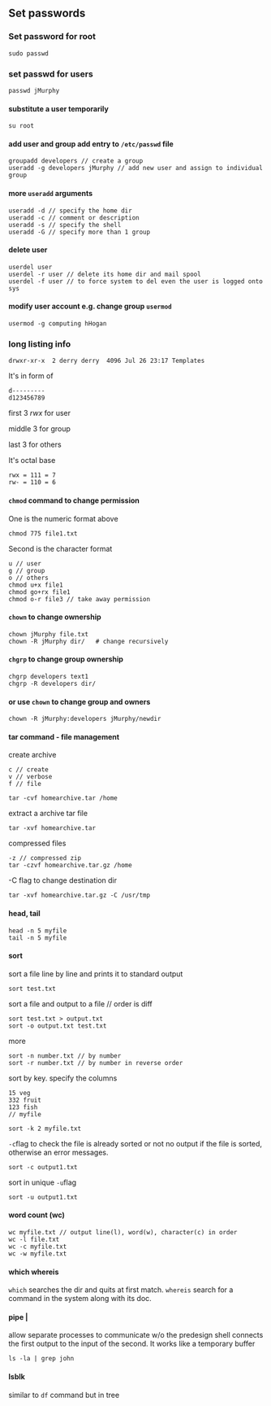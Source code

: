 ## Set passwords

### Set password for root
```
sudo passwd
```

###  set passwd for users

```
passwd jMurphy
```

#### substitute a user temporarily
```
su root
```

#### add user and group	add entry to `/etc/passwd` file
```
groupadd developers // create a group
useradd -g developers jMurphy // add new user and assign to individual group
```

#### more `useradd` arguments
```
useradd -d // specify the home dir
useradd -c // comment or description
useradd -s // specify the shell
useradd -G // specify more than 1 group
```

#### delete user
```
userdel user
userdel -r user // delete its home dir and mail spool
userdel -f user // to force system to del even the user is logged onto sys
```

#### modify user account e.g. change group `usermod`
```
usermod -g computing hHogan
```

### long listing info
```
drwxr-xr-x  2 derry derry  4096 Jul 26 23:17 Templates
```

It's in form of

```
d---------
d123456789
```

first 3 *rwx* for user

middle 3 for group

last 3 for others

It's octal base
```
rwx = 111 = 7
rw- = 110 = 6
```

#### `chmod` command to change permission
One is the numeric format above
```
chmod 775 file1.txt 
```

Second is the character format
```
u // user
g // group
o // others
chmod u+x file1
chmod go+rx file1
chmod o-r file3 // take away permission
```

#### `chown` to change ownership
```
chown jMurphy file.txt
chown -R jMurphy dir/ 	# change recursively
```

#### `chgrp` to change group ownership
```
chgrp developers text1
chgrp -R developers dir/
```

#### or use `chown` to change group and owners
```
chown -R jMurphy:developers jMurphy/newdir
```

#### tar command - file management
create archive
```
c // create
v // verbose
f // file

tar -cvf homearchive.tar /home		
```
extract a archive tar file
```
tar -xvf homearchive.tar 
```

compressed files
```
-z // compressed zip
tar -czvf homearchive.tar.gz /home
```
-C flag to change destination dir
```
tar -xvf homearchive.tar.gz -C /usr/tmp
```


#### head, tail
```
head -n 5 myfile
tail -n 5 myfile
```

#### sort
sort a file line by line and prints it to standard output
```
sort test.txt
```
sort a file and output to a file // order is diff
```
sort test.txt > output.txt
sort -o output.txt test.txt
```
more
```
sort -n number.txt // by number
sort -r number.txt // by number in reverse order
```
sort by key. specify the columns
```
15 veg
332 fruit
123 fish
// myfile

sort -k 2 myfile.txt
```
`-c`flag to check the file is already sorted or not
no output if the file is sorted, otherwise an error messages.
```
sort -c output1.txt
```
sort in unique `-u`flag
```
sort -u output1.txt
```

#### word count (wc)
```
wc myfile.txt // output line(l), word(w), character(c) in order
wc -l file.txt
wc -c myfile.txt
wc -w myfile.txt
```

#### which whereis
`which` searches the dir and quits at first match.
`whereis` search for a command in the system along with its doc.

#### pipe |
allow separate processes to communicate w/o the predesign
shell connects the first output to the input of the second. It works like a temporary buffer
```
ls -la | grep john
```

#### lsblk
similar to `df` command but in tree

